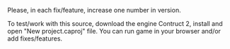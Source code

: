 Please, in each fix/feature, increase one number in version.

To test/work with this source, download the engine Contruct 2, install and open "New project.caproj" file. You can run game in your browser and/or add fixes/features.